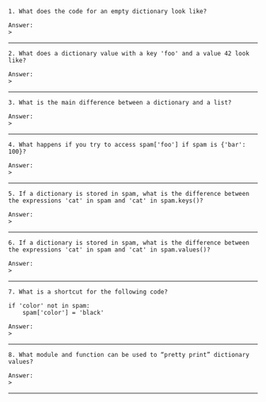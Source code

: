 ```
1. What does the code for an empty dictionary look like?
```
```
Answer:
> 
```
-----------------------------------------------------
```
2. What does a dictionary value with a key 'foo' and a value 42 look like?
```
```
Answer:
>
```
-----------------------------------------------------
```
3. What is the main difference between a dictionary and a list?
```
```
Answer: 
>
```
-----------------------------------------------------
```
4. What happens if you try to access spam['foo'] if spam is {'bar': 100}?
```
```
Answer: 
>
```
-----------------------------------------------------
```
5. If a dictionary is stored in spam, what is the difference between the expressions 'cat' in spam and 'cat' in spam.keys()?
```
```
Answer: 
>
```
-----------------------------------------------------
```
6. If a dictionary is stored in spam, what is the difference between the expressions 'cat' in spam and 'cat' in spam.values()?
```
```
Answer: 
>
```
-----------------------------------------------------
```
7. What is a shortcut for the following code?

if 'color' not in spam:
    spam['color'] = 'black'
```
```
Answer: 
>
```
-----------------------------------------------------
```
8. What module and function can be used to “pretty print” dictionary values?
```
```
Answer: 
>
```
-----------------------------------------------------
